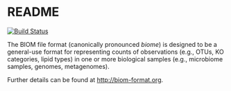 README
======

[![Build Status](http://ci.qiime.org/job/biom-format/badge/icon)](http://ci.qiime.org/job/biom-format/)

The BIOM file format (canonically pronounced *biome*) is designed to be a general-use format for representing counts of observations (e.g., OTUs, KO categories, lipid types) in one or more biological samples (e.g., microbiome samples, genomes, metagenomes).

Further details can be found at http://biom-format.org.
